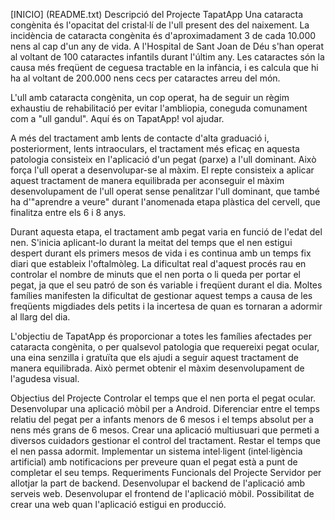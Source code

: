 [INICIO] (README.txt)
Descripció del Projecte TapatApp
Una cataracta congènita és l'opacitat del cristal·lí de l'ull present des del naixement. La incidència de cataracta congènita és d'aproximadament 3 de cada 10.000 nens al cap d'un any de vida. A l'Hospital de Sant Joan de Déu s'han operat al voltant de 100 cataractes infantils durant l'últim any. Les cataractes són la causa més freqüent de ceguesa tractable en la infància, i es calcula que hi ha al voltant de 200.000 nens cecs per cataractes arreu del món.

L'ull amb cataracta congènita, un cop operat, ha de seguir un règim exhaustiu de rehabilitació per evitar l'ambliopia, coneguda comunament com a "ull gandul". Aquí és on TapatApp! vol ajudar.

A més del tractament amb lents de contacte d'alta graduació i, posteriorment, lents intraoculars, el tractament més eficaç en aquesta patologia consisteix en l'aplicació d'un pegat (parxe) a l'ull dominant. Això força l'ull operat a desenvolupar-se al màxim. El repte consisteix a aplicar aquest tractament de manera equilibrada per aconseguir el màxim desenvolupament de l'ull operat sense penalitzar l'ull dominant, que també ha d'"aprendre a veure" durant l'anomenada etapa plàstica del cervell, que finalitza entre els 6 i 8 anys.

Durant aquesta etapa, el tractament amb pegat varia en funció de l'edat del nen. S'inicia aplicant-lo durant la meitat del temps que el nen estigui despert durant els primers mesos de vida i es continua amb un temps fix diari que estableix l'oftalmòleg. La dificultat real d'aquest procés rau en controlar el nombre de minuts que el nen porta o li queda per portar el pegat, ja que el seu patró de son és variable i freqüent durant el dia. Moltes famílies manifesten la dificultat de gestionar aquest temps a causa de les freqüents migdiades dels petits i la incertesa de quan es tornaran a adormir al llarg del dia.

L'objectiu de TapatApp és proporcionar a totes les famílies afectades per cataracta congènita, o per qualsevol patologia que requereixi pegat ocular, una eina senzilla i gratuïta que els ajudi a seguir aquest tractament de manera equilibrada. Això permet obtenir el màxim desenvolupament de l'agudesa visual.

Objectius del Projecte
Controlar el temps que el nen porta el pegat ocular.
Desenvolupar una aplicació mòbil per a Android.
Diferenciar entre el temps relatiu del pegat per a infants menors de 6 mesos i el temps absolut per a nens més grans de 6 mesos.
Crear una aplicació multiusuari que permeti a diversos cuidadors gestionar el control del tractament.
Restar el temps que el nen passa adormit.
Implementar un sistema intel·ligent (intel·ligència artificial) amb notificacions per preveure quan el pegat està a punt de completar el seu temps.
Requeriments Funcionals del Projecte
Servidor per allotjar la part de backend.
Desenvolupar el backend de l'aplicació amb serveis web.
Desenvolupar el frontend de l'aplicació mòbil.
Possibilitat de crear una web quan l'aplicació estigui en producció.